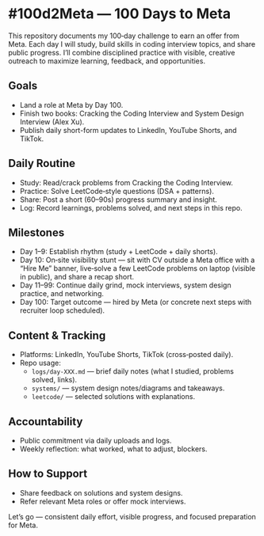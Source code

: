 # #100d2Meta — 100 Days to Meta

This repository documents my 100‑day challenge to earn an offer from Meta. Each day I will study, build skills in coding interview topics, and share public progress. I’ll combine disciplined practice with visible, creative outreach to maximize learning, feedback, and opportunities.

## Goals
- Land a role at Meta by Day 100.
- Finish two books: Cracking the Coding Interview and System Design Interview (Alex Xu).
- Publish daily short-form updates to LinkedIn, YouTube Shorts, and TikTok.

## Daily Routine
- Study: Read/crack problems from Cracking the Coding Interview.
- Practice: Solve LeetCode‑style questions (DSA + patterns).
- Share: Post a short (60–90s) progress summary and insight.
- Log: Record learnings, problems solved, and next steps in this repo.

## Milestones
- Day 1–9: Establish rhythm (study + LeetCode + daily shorts).
- Day 10: On‑site visibility stunt — sit with CV outside a Meta office with a “Hire Me” banner, live‑solve a few LeetCode problems on laptop (visible in public), and share a recap short.
- Day 11–99: Continue daily grind, mock interviews, system design practice, and networking.
- Day 100: Target outcome — hired by Meta (or concrete next steps with recruiter loop scheduled).

## Content & Tracking
- Platforms: LinkedIn, YouTube Shorts, TikTok (cross‑posted daily).
- Repo usage:
  - `logs/day-XXX.md` — brief daily notes (what I studied, problems solved, links).
  - `systems/` — system design notes/diagrams and takeaways.
  - `leetcode/` — selected solutions with explanations.

## Accountability
- Public commitment via daily uploads and logs.
- Weekly reflection: what worked, what to adjust, blockers.

## How to Support
- Share feedback on solutions and system designs.
- Refer relevant Meta roles or offer mock interviews.

Let’s go — consistent daily effort, visible progress, and focused preparation for Meta.

